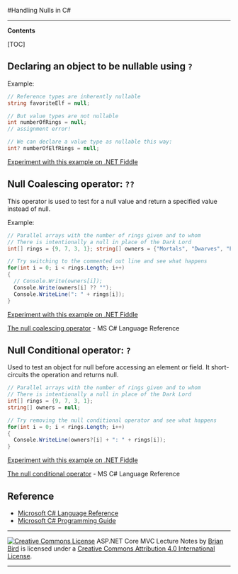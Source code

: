 #Handling Nulls in C#

****

**Contents**

[TOC]

## Declaring an object to be nullable using `?`

Example:  

```C#
// Reference types are inherently nullable
string favoriteElf = null;

// But value types are not nullable
int numberOfRings = null;
// assignment error!

// We can declare a value type as nullable this way: 
int? numberOfElfRings = null;
```

[Experiment with this example on .NET Fiddle ](https://dotnetfiddle.net/np40Nr)



## Null Coalescing operator: `??`

This operator is used to test for a null value and return a specified value instead of null.

Example:

```C#
// Parallel arrays with the number of rings given and to whom 
// There is intentionally a null in place of the Dark Lord
int[] rings = {9, 7, 3, 1}; string[] owners = {"Mortals", "Dwarves", "Elves", null}; 

// Try switching to the commented out line and see what happens 
for(int i = 0; i < rings.Length; i++) 
{  
  // Console.Write(owners[i]);  
  Console.Write(owners[i] ?? "");  
  Console.WriteLine(": " + rings[i]); 
}
```
[Experiment with this example on .NET Fiddle](https://dotnetfiddle.net/J0SaAM)

[The null coalescing operator](https://docs.microsoft.com/en-us/dotnet/csharp/language-reference/operators/null-coalescing-operator) - MS C# Language Reference



## Null Conditional operator: `?` 

Used to test an object for null before accessing an element or field. It short-circuits the operation and returns null.

```C#
// Parallel arrays with the number of rings given and to whom
// There is intentionally a null in place of the Dark Lord
int[] rings = {9, 7, 3, 1};
string[] owners = null;

// Try removing the null conditional operator and see what happens
for(int i = 0; i < rings.Length; i++) 
{  
  Console.WriteLine(owners?[i] + ": " + rings[i]);
}
```

[Experiment with this example on .NET Fiddle](https://dotnetfiddle.net/Fm1HAj)

[The null conditional operator](https://docs.microsoft.com/en-us/dotnet/csharp/language-reference/operators/null-conditional-operators) - MS C# Language Reference

## Reference

- [Microsoft C# Language Reference](https://docs.microsoft.com/en-us/dotnet/csharp/language-reference/)
- [Microsoft C# Programming Guide](https://docs.microsoft.com/en-us/dotnet/csharp/programming-guide/)

------

[![Creative Commons License](https://i.creativecommons.org/l/by/4.0/88x31.png)](http://creativecommons.org/licenses/by/4.0/)
ASP.NET Core MVC Lecture Notes by [Brian Bird](https://birdsbits.blog/) is licensed under a [Creative Commons Attribution 4.0 International License](http://creativecommons.org/licenses/by/4.0/). 

------